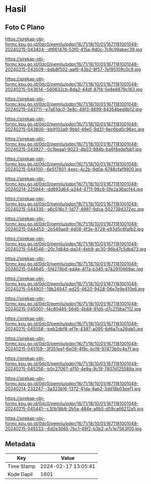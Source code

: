 # Hasil

## Foto C Plano

https://sirekap-obj-formc.kpu.go.id/0dc0/pemilu/pdpr/16/71/18/10/01/1671181001048-20240215-043404--df661476-53f0-415a-8d0c-7c9c99abec39.jpg

https://sirekap-obj-formc.kpu.go.id/0dc0/pemilu/pdpr/16/71/18/10/01/1671181001048-20240215-043509--bdb8f502-aaf6-43b2-8f57-7e195109c0c9.jpg

https://sirekap-obj-formc.kpu.go.id/0dc0/pemilu/pdpr/16/71/18/10/01/1671181001048-20240215-043614--560632cb-8da2-44df-87f4-5e8e6879c163.jpg

https://sirekap-obj-formc.kpu.go.id/0dc0/pemilu/pdpr/16/71/18/10/01/1671181001048-20240215-043711--e7a61dc0-3e8c-49f3-8699-84354bed8b12.jpg

https://sirekap-obj-formc.kpu.go.id/0dc0/pemilu/pdpr/16/71/18/10/01/1671181001048-20240215-043806--bb9102a9-9bb1-49e5-9d31-9ec6bd0c96ec.jpg

https://sirekap-obj-formc.kpu.go.id/0dc0/pemilu/pdpr/16/71/18/10/01/1671181001048-20240215-043927--0c1beaa1-9023-4b03-884b-ba6f8edefbb1.jpg

https://sirekap-obj-formc.kpu.go.id/0dc0/pemilu/pdpr/16/71/18/10/01/1671181001048-20240215-044100--6e517801-4eec-4c2b-9d0a-6788cfaf9900.jpg

https://sirekap-obj-formc.kpu.go.id/0dc0/pemilu/pdpr/16/71/18/10/01/1671181001048-20240214-225944--dd893d64-a344-4711-98c6-0fe2a36acf44.jpg

https://sirekap-obj-formc.kpu.go.id/0dc0/pemilu/pdpr/16/71/18/10/01/1671181001048-20240215-044335--a6c016c7-1d77-4997-9dca-5027394372ec.jpg

https://sirekap-obj-formc.kpu.go.id/0dc0/pemilu/pdpr/16/71/18/10/01/1671181001048-20240215-044453--2b549ae8-4d08-4f3e-8728-e93d5c6fafb2.jpg

https://sirekap-obj-formc.kpu.go.id/0dc0/pemilu/pdpr/16/71/18/10/01/1671181001048-20240215-044546--20c7d84d-da04-4eb9-ac30-96b47c5dbd73.jpg

https://sirekap-obj-formc.kpu.go.id/0dc0/pemilu/pdpr/16/71/18/10/01/1671181001048-20240215-044645--5f4278b6-ed4e-4f7a-b345-e742910669ac.jpg

https://sirekap-obj-formc.kpu.go.id/0dc0/pemilu/pdpr/16/71/18/10/01/1671181001048-20240215-044901--19b24947-ed25-4620-9428-06e7e9e410e6.jpg

https://sirekap-obj-formc.kpu.go.id/0dc0/pemilu/pdpr/16/71/18/10/01/1671181001048-20240215-045001--f4c80485-56d5-4b68-91d5-d7c215ba7112.jpg

https://sirekap-obj-formc.kpu.go.id/0dc0/pemilu/pdpr/16/71/18/10/01/1671181001048-20240215-045058--beb2dbf8-ef7e-4397-a095-6d6a7ca26da0.jpg

https://sirekap-obj-formc.kpu.go.id/0dc0/pemilu/pdpr/16/71/18/10/01/1671181001048-20240215-045159--3f351ee1-6e09-4f9c-bcf8-97473b0c4e7f.jpg

https://sirekap-obj-formc.kpu.go.id/0dc0/pemilu/pdpr/16/71/18/10/01/1671181001048-20240215-045256--b0c27067-d110-4e9a-9c19-7807d125589a.jpg

https://sirekap-obj-formc.kpu.go.id/0dc0/pemilu/pdpr/16/71/18/10/01/1671181001048-20240214-232247--3a323b16-1372-41da-8ab2-3dd18b03eef1.jpg

https://sirekap-obj-formc.kpu.go.id/0dc0/pemilu/pdpr/16/71/18/10/01/1671181001048-20240215-045441--c30b18b8-2b5a-484e-a6b5-d59ca66212a5.jpg

https://sirekap-obj-formc.kpu.go.id/0dc0/pemilu/pdpr/16/71/18/10/01/1671181001048-20240215-045533--6d2e3065-7bc1-49f2-b3b2-a7c1e7563f00.jpg


## Metadata

| Key        | Value               |
| ---------- | ------------------- |
| Time Stamp | 2024-02-17 13:05:41 |
| Kode Dapil | 1601                |



